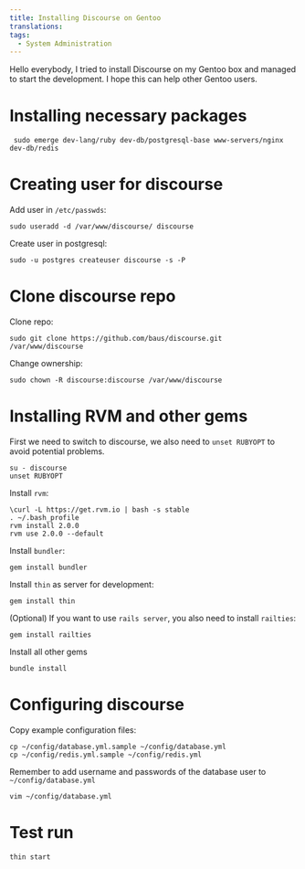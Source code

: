 ```yaml
---
title: Installing Discourse on Gentoo
translations:
tags:
  - System Administration
---
```


Hello everybody, I tried to install Discourse on my Gentoo box and managed to start the development. I hope this can help other Gentoo users.

Installing necessary packages
=======
     sudo emerge dev-lang/ruby dev-db/postgresql-base www-servers/nginx dev-db/redis

Creating user for discourse
=======
Add user in `/etc/passwds`:

    sudo useradd -d /var/www/discourse/ discourse

Create user in postgresql:

    sudo -u postgres createuser discourse -s -P

Clone discourse repo
======
Clone repo:

    sudo git clone https://github.com/baus/discourse.git /var/www/discourse

Change ownership:
    
    sudo chown -R discourse:discourse /var/www/discourse

Installing RVM and other gems
======
First we need to switch to discourse, we also need to `unset RUBYOPT` to avoid potential problems. 

    su - discourse
    unset RUBYOPT

Install `rvm`:
    
    \curl -L https://get.rvm.io | bash -s stable
    . ~/.bash_profile
    rvm install 2.0.0
    rvm use 2.0.0 --default

Install `bundler`:

    gem install bundler

Install `thin` as server for development:

    gem install thin

(Optional) If you want to use `rails server`, you also need to install `railties`:

    gem install railties

Install all other gems

    bundle install

Configuring discourse
========

Copy example configuration files:

    cp ~/config/database.yml.sample ~/config/database.yml
    cp ~/config/redis.yml.sample ~/config/redis.yml

Remember to add username and passwords of the database user to `~/config/database.yml`

    vim ~/config/database.yml

Test run
========

    thin start

